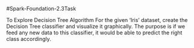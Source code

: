 #Spark-Foundation-2.3Task

To Explore Decision Tree Algorithm 
For the given ‘Iris’ dataset, create the Decision Tree classifier and visualize it graphically. The purpose is if we feed any new data to this classifier, it would be able to predict the right class accordingly.
